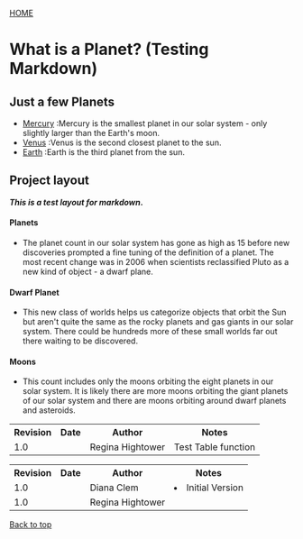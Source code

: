 [HOME](file:///C:/Users/381404/AppData/Local/Temp/MarkdownPadPreview.html)


# What is a Planet? (Testing Markdown)


## Just a few Planets
* [Mercury](https://solarsystem.nasa.gov/planets/profile.cfm?Object=Mercury) :Mercury is the smallest planet in our solar system - only slightly larger than the Earth's moon.
* [Venus](https://solarsystem.nasa.gov/planets/profile.cfm?Object=Venus) :Venus is the second closest planet to the sun.
* [Earth](https://solarsystem.nasa.gov/planets/profile.cfm?Object=Earth) :Earth is the third planet from the sun.

## Project layout
**_This is a test layout for markdown_.**

#### Planets
* The planet count in our solar system has gone as high as 15 before new discoveries prompted a fine tuning of the definition of a planet. The most recent change was in 2006 when scientists reclassified Pluto as a new kind of object - a dwarf plane.

#### Dwarf Planet
* This new class of worlds helps us categorize objects that orbit the Sun but aren't quite the same as the rocky planets and gas giants in our solar system. There could be hundreds more of these small worlds far out there waiting to be discovered.

#### Moons
* This count includes only the moons orbiting the eight planets in our solar system. It is likely there are more moons orbiting the giant planets of our solar system and there are moons orbiting around dwarf planets and asteroids.

<html>
<table>
<tr>
<th>Revision</th>
<th>Date</th>
<th>Author</th>
<th>Notes</th>
</tr>

<tr>
<td>1.0</td> <td></td> <td>Regina Hightower</td><td>Test Table function</td></tr>
</table>
</html>

<html>
<table>
<tr>
<th>Revision</th>
<th>Date</th>
<th>Author</th>
<th>Notes</th>
</tr>

<tr>
<td>1.0</td> <td></td> <td>Diana Clem</td><td><li>Initial Version</td></tr>

<tr>
<td>1.0</td> <td></td> <td>Regina Hightower</td><td></td></tr>
</table>
</html>


<a href="#top">Back to top</a>









